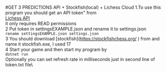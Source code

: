 #GET 3 PREDICTIONS API + Stockfish(local) + Lichess Cloud
1.To use this program you should get an API token" from\
[Lichess API](https://lichess.org/account/oauth/token)\
it only requires READ permissions\
2 Put token in settingsEXAMPLE.json and rename it to settings.json\
`rename settingsEXAMPLE.json settings.json`\
3 You should download [stockfish](https://stockfishchess.org/ \) from and name it stockfish.exe, I used 17 \
4 Start your game and then start my program by\
`dotnet run`\
Optionally you can set refresh rate in milliseconds just in second line of token.txt file\


